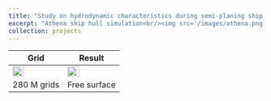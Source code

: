 ```yaml
---
title: "Study on hydrodynamic characteristics during semi-planing ship hull maneuvering"
excerpt: "Athena ship hull simulation<br/><img src='/images/athena.png'>"
collection: projects
---
```


| Grid    | Result |
| -------- | ------- |
| <img src="https://github.com/user-attachments/assets/d3cc452c-4e68-4257-88bd-dfd4ef12bd9b" width="49%" height="49%">  | <img src="https://github.com/user-attachments/assets/862d0e8a-b780-4d71-bfc6-55d275d7303c" width="49%" height="49%">    |
| 280 M grids | Free surface     |




   

